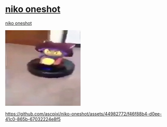 # [niko oneshot](https://ascpixi.github.io/niko-oneshot/)
[niko oneshot](https://ascpixi.github.io/niko-oneshot/)

[![niko oneshot](./niko-oneshot.jpg)](https://ascpixi.github.io/niko-oneshot/)


https://github.com/ascpixi/niko-oneshot/assets/44982772/f46f88b4-d0ee-41c0-865b-67032224e8f5

